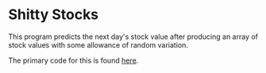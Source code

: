 # Shitty Stocks

This program predicts the next day's stock value after producing an array of stock values with some allowance of random variation.

The primary code for this is found [here](./index.js).
